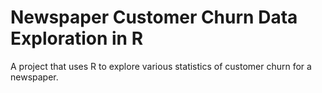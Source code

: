 # Newspaper Customer Churn Data Exploration in R

A project that uses R to explore various statistics of customer churn for a newspaper.
